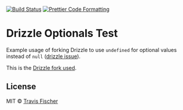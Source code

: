 <p>
  <a href="https://github.com/transitive-bullshit/drizzle-optionals-test/actions/workflows/main.yml"><img alt="Build Status" src="https://github.com/transitive-bullshit/drizzle-optionals-test/actions/workflows/main.yml/badge.svg" /></a>
  <a href="https://prettier.io"><img alt="Prettier Code Formatting" src="https://img.shields.io/badge/code_style-prettier-brightgreen.svg" /></a>
</p>

# Drizzle Optionals Test <!-- omit from toc -->

Example usage of forking Drizzle to use `undefined` for optional values instead of `null` ([drizzle issue](https://github.com/drizzle-team/drizzle-orm/issues/2745)).

This is the [Drizzle fork used](https://github.com/transitive-bullshit/drizzle-orm/tree/feature/drizzle-zod-optionals).

## License

MIT © [Travis Fischer](https://x.com/transitive_bs)
